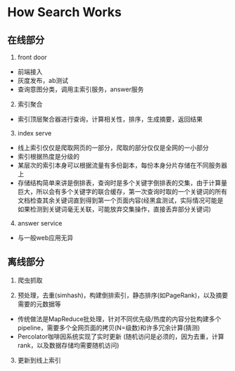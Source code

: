How Search Works
====================

在线部分
----------
1. front door
  * 前端接入
  * 灰度发布，ab测试
  * 查询意图分类，调用主索引服务，answer服务

2. 索引聚合
  * 索引顶层聚合器进行查询，计算相关性，排序，生成摘要，返回结果
  
3. index serve
  * 线上索引仅仅是爬取网页的一部分，爬取的部分仅仅是全网的一小部分
  * 索引根据热度是分级的
  * 某层次的索引本身可以根据流量有多份副本，每份本身分片存储在不同服务器上
  * 存储结构简单来讲是倒排表，查询时是多个关键字倒排表的交集，由于计算量巨大，所以会有多个关键字的联合缓存，第一次查询时取的一个关键词的所有文档检查其余关键词直到得到第一个页面内容(经黑盒测试，实际情况可能是如果检测到关键词毫无关联，可能放弃交集操作，直接丢弃部分关键词)

4. answer service
  * 与一般web应用无异


离线部分
----------
1. 爬虫抓取

2. 预处理，去重(simhash)，构建倒排索引，静态排序(如PageRank)，以及摘要需要的元数据等
  * 传统做法是MapReduce批处理，针对不同优先级/热度的内容分批构建多个pipeline，需要多个全网页面的拷贝(N=级数)和许多冗余计算(猜测)
  * Percolator咖啡因系统实现了实时更新 (随机访问是必须的，因为去重，计算rank，以及数据存储均需要随机访问)

3. 更新到线上索引

